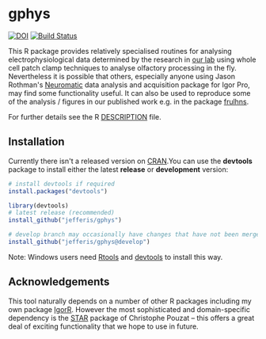 # gphys
[![DOI](https://zenodo.org/badge/DOI/10.5281/zenodo.10300.svg)](https://doi.org/10.5281/zenodo.10300)
[![Build Status](https://travis-ci.org/jefferis/gphys.svg)](https://travis-ci.org/jefferis/gphys)

This R package provides relatively specialised routines for analysing electrophysiological data determined by the research in [our lab](http://jefferislab.org) using whole cell patch clamp techniques to analyse olfactory processing in the fly. Nevertheless it is possible that others, especially anyone using Jason Rothman's [Neuromatic](http://www.neuromatic.thinkrandom.com) data analysis and acquisition package for Igor Pro, may find some functionality useful. It can also be used to reproduce some of the analysis / figures in our published work
e.g. in the package [frulhns](https://github.com/jefferis/frulhns).

For further details see the R [DESCRIPTION](DESCRIPTION) file.
 
## Installation
Currently there isn't a released version on [CRAN](http://cran.r-project.org/).You can use 
the **devtools** package to install either the latest **release** or **development** version:

```r
# install devtools if required
install.packages("devtools")

library(devtools)
# latest release (recommended)
install_github("jefferis/gphys")

# develop branch may occasionally have changes that have not been merged to master
install_github("jefferis/gphys@develop")
```

Note: Windows users need [Rtools](http://www.murdoch-sutherland.com/Rtools/) and [devtools](http://CRAN.R-project.org/package=devtools) to install this way.

## Acknowledgements
This tool naturally depends on a number of other R packages including my own package [IgorR](https://github.com/jefferis/IgorR). However the most sophisticated and domain-specific dependency is the [STAR](http://cran.r-project.org/web/packages/STAR) package of Christophe Pouzat – this offers a great deal of exciting functionality that we hope to use in future.
